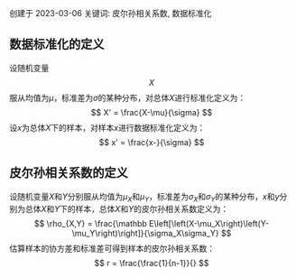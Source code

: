 创建于 2023-03-06
关键词: 皮尔孙相关系数, 数据标准化

## 数据标准化的定义

设随机变量$$X$$服从均值为$\mu$，标准差为$\sigma$的某种分布，对总体$X$进行标准化定义为：
$$
X' = \frac{X-\mu}{\sigma}
$$
设$x$为总体$X$下的样本，对样本$x$进行数据标准化定义为：
$$
x' = \frac{x-}{\sigma}
$$


## 皮尔孙相关系数的定义

设随机变量$X$和$Y$分别服从均值为$\mu_X$和$\mu_Y$，标准差为$\sigma_X$和$\sigma_Y$的某种分布，$x$和$y$分别为总体$X$和$Y$下的样本，总体$X$和$Y$的皮尔孙相关系数定义为：
$$
\rho_{X,Y} = \frac{\mathbb E\left[\left(X-\mu_X\right)\left(Y-\mu_Y\right)\right]}{\sigma_X\sigma_Y}
$$
估算样本的协方差和标准差可得到样本的皮尔孙相关系数：
$$
r = \frac{\frac{1}{n-1}}{}
$$
